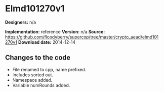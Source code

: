 # Elmd101270v1

**Designers:** n/a

**Implementation:** reference
**Version:** n/a
**Source:** https://github.com/floodyberry/supercop/tree/master/crypto_aead/elmd101270v1
**Download date:** 2014-12-14

## Changes to the code

* File renamed to cpp, name prefixed.
* Includes sorted out.
* Namespace added.
* Variable numRounds added.
